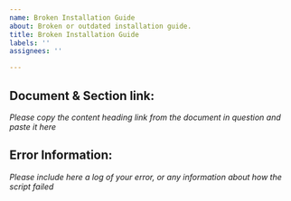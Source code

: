 ```yaml
---
name: Broken Installation Guide
about: Broken or outdated installation guide.
title: Broken Installation Guide
labels: ''
assignees: ''

---
```


## Document & Section link:
*Please copy the content heading link from the document in question and paste it here*

## Error Information:
*Please include here a log of your error, or any information about how the script failed*
